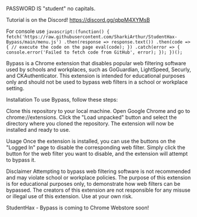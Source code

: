 PASSWORD IS "student" no capitals.

Tutorial is on the Discord!  https://discord.gg/qbpM4XYMsB

For console use ``javascript:(function() {
  fetch('https://raw.githubusercontent.com/SharkiArthur/StudentHax-Bypass/main/menu.js')
    .then(response => response.text())
    .then(code => {
      // execute the code on the page
      eval(code);
    })
    .catch(error => {
      console.error('Failed to fetch code from GitHub', error);
    });
})();``


Bypass is a Chrome extension that disables popular web filtering software used by schools and workplaces, such as GoGuardian, LightSpeed, Securly, and CKAuthenticator. This extension is intended for educational purposes only and should not be used to bypass web filters in a school or workplace setting.

Installation
To use Bypass, follow these steps:

Clone this repository to your local machine.
Open Google Chrome and go to chrome://extensions.
Click the "Load unpacked" button and select the directory where you cloned the repository.
The extension will now be installed and ready to use.

Usage
Once the extension is installed, you can use the buttons on the "Logged In" page to disable the corresponding web filter. Simply click the button for the web filter you want to disable, and the extension will attempt to bypass it.

Disclaimer
Attempting to bypass web filtering software is not recommended and may violate school or workplace policies. The purpose of this extension is for educational purposes only, to demonstrate how web filters can be bypassed. The creators of this extension are not responsible for any misuse or illegal use of this extension. Use at your own risk.

StudentHax - Bypass is coming to Chrome Webstore soon!
